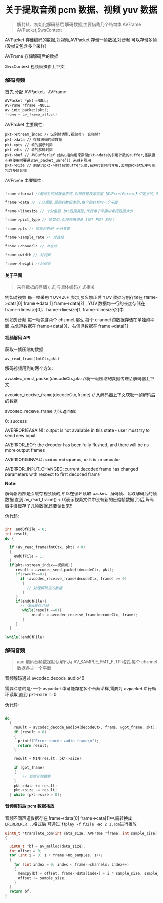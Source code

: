 # 关于提取音频 pcm 数据、视频 yuv 数据

> 解封转、初始化解码器后 解码数据,主要借助几个结构体,AVFrame AVPacket,SwsContext

AVPacket 存储编码的数据,对视频,AVPacket 存储一帧数据,对音频 可以存储多帧(没帧又包含多个采样)

AVFrame 存储解码后的数据

SwsContext 视频帧操作上下文

### 解码视频

首先 分配 AVPacket、AVFrame

```c
AVPacket *pkt =NULL;
AVFrame *frame =NULL;
av_init_packet(pkt);
frame = av_frame_alloc()
```

AVPacket 主要属性:

```
pkt->stream_index // 区别帧类型,视频帧？ 音频帧?
pkt->data // 存放编码的帧数据
pkt->pts // 帧的展示时间
pkt->dts // 帧的解码时间
pkt->buf // AVBufferRef 结构,指向用来存储pkt->data的引用计数的buffer,当数据不在使用时要通过av_packet_unref() 来减少引用
pkt->size // 剩余的pkt->data的buffer长度,在解码音频时常用,因为packet包中可能包含多帧音频

```

AVFrame 主要属性:

```c

frame->format //解压后的帧数据格式,对视频是枚举类型【AVPixelFormat】中定义的,例如 AV_PIX_FMT_YUV420P, 对音频是枚举类型【AVSampleFormat】中定义的,例如AV_SAMPLE_FMT_FLTP (每个采样采用32位float存储,且不同channel存储在不同平面)

frame->data // 十分重要,是指针数组类型,每个指针指向一个平面

frame->linesize // 十分重要 int数据类型,代表每个平面中每行数据大小

frame->pict_type // 帧类型,对视频来说是 I帧? P帧? B帧？

frame->pts // 帧展示时间 十分重要

frame->sample_rate // 对音频

frame->channels // 对音频

frame->width // 对视频

frame->height //对视频

```

#### 关于平面

> 采样数据的存储方式,与具体编码方式相关

例如对视频 每一帧采用 YUV420P 表示,那么解压后 YUV 数据分别存储在 frame->data[0] frame->data[1] frame->data[2] , YUV 数据每一行的长度存储在 frame->linesize[0]、frame->linesize[1] frame->linesize[2]中

例如对音频 每一帧包含两个 channel,那么 每个 channel 的数据存储在单独的平面,左信道数据在 frame->data[0]，右信道数据在 frame->data[1]

#### 视频解码 API

获取一帧压缩的数据

```
av_read_frame(fmtCtx,pkt)
```

解码视频用到的两个方法:

avcodec_send_packet(decodeCtx,pkt) //将一帧压缩的数据传递给解码器上下文

avcodec_receive_frame(decodeCtx,frame) // 从解码器上下文获取一帧解码后的数据

avcodec_receive_frame 方法返回值:

0: success

AVERROR(EAGAIN): output is not available in this state - user must try to send new input

AVERROR_EOF: the decoder has been fully flushed, and there will be no more output frames

AVERROR(EINVAL): codec not opened, or it is an encoder

AVERROR_INPUT_CHANGED: current decoded frame has changed parameters with respect to first decoded frame

**Note:**

解码器内部是会缓存视频帧的,所以在循环读取 packet、解码帧、读取解码后的帧数据 直到 av_read_frame() < 0(表示视频文件中没有新的压缩帧数据了)后,解码器中含缓存了几帧数据,还要读出来!!

伪代码:

```c

int  endOfFile = 0;
int result;
do {

  if (av_read_frame(fmtCtx, pkt) < 0)
  {
    endOfFile = 1;
  }
  if(pkt->stream_index==视频帧){
     result = avcodec_send_packet(decodeCtx, pkt);
     if(result==0){
       if (avcodec_receive_frame(decodeCtx, frame) >= 0)
        {
          // 处理解码后的数据
        }
     }
     if(endOfFile){
       // 读出最后几帧
        while(result ==0){
            result = avcodec_receive_frame(decodeCtx, frame);
        }
     }
  }

}while(!endOfFile)

```

### 解码音频

> aac 编码音频数据默认解码为 AV_SAMPLE_FMT_FLTP 格式,每个 channel 数据各占一个平面

音频解码通过 avcodec_decode_audio4()

需要注意的是: 一个 avpacket 中可能存在多个音频采样,需要对 avpacket 进行循环读取,直到 pkt->size <=0

伪代码:

```c

do
  {
    result = avcodec_decode_audio4(decodeCtx, frame, &got_frame, pkt);
    if (result < 0)
    {
      printf("Error deocde audio frame\n");
      return result;
    }

    result = MIN(result, pkt->size);

    if (got_frame)
    {
        // 处理音频数据
    }
    pkt->data += result;
    pkt->size -= result;
  } while (pkt->size > 0);

```

#### 音频解码后 pcm 数据播放

音频不同声道数据存在 frame->data[0] frame->data[1]中,需转换成`LRLRLRLRLR...`格式后 可通过 `ffplay -f f32le -ac 2 1.pcm`进行播放

```c
uint8_t *translate_pcm(int data_size, AVFrame *frame, int sample_size)
{

  uint8_t *bf = av_malloc(data_size);
  int offset = 0;
  for (int i = 0; i < frame->nb_samples; i++)
  {
    for (int index = 0; index < frame->channels; index++)
    {
      memcpy(bf + offset, frame->data[index] + i * sample_size, sample_size);
      offset += sample_size;
    }
  }
  return bf;
}
```
